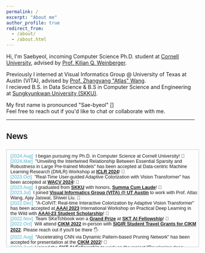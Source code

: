 ```yaml
---
permalink: /
excerpt: "About me"
author_profile: true
redirect_from:
  - /about/
  - /about.html
---
```


Hi, I'm Saebyeol, incoming Computer Science Ph.D. student at [Cornell University](https://www.cornell.edu/), advised by [Prof. Kilian Q. Weinberger](https://www.cs.cornell.edu/~kilian/). 

Previously I interned at Visual Informatics Group @ University of Texas at Austin (VITA), advised by [Prof. Zhangyang "Atlas" Wang](https://vita-group.github.io/index.html). 
<br>I recieved B.S. in Data Science & B.S in Computer Science and Engineering at [Sungkyunkwan University (SKKU)](https://www.skku.edu/eng/).

<script type="text/javascript"> 
  function play(audio_id){
      var audio = document.getElementById(audio_id);
      audio.play();
  }
  function showHide(shID) {
      if (document.getElementById(shID)) {
          if (document.getElementById(shID).style.display == 'none') {
              document.getElementById(shID).style.display = 'inline';
          }
          else {
              document.getElementById(shID).style.display = 'inline';
              document.getElementById(shID).style.display = 'none';
          }
      }
  }
</script>

<p>
    <audio id="saebyeol_pronunciation" src="./files/saebyeol_pronunciation.mp3"></audio>
    My first name is pronounced "Sae-byeol" <a href="#" onclick="play('saebyeol_pronunciation');">[<i class="fa fa-fw fa-play"></i>]</a>
    <br>Feel free to reach out if you'd like to chat or collaborate with me.
</p>

---

<h3 style="font-size: 22px; font-family: Raleway, sans-serif;">News</h3>

<div style="height:250px;width:100%;margin-right:25px;margin-bottom:5px;display:inline-block;text-align:left;padding-left:10px;padding-top:10px;border:1px solid #ccc;overflow:auto;font:15px Merriweather, sans-serif;">
  
<small>
<span style="color: #52adc8;">[2024.Aug]</span>&nbsp;&nbsp;I began pursuing my Ph.D. in Computer Science at Cornell University! 🌟
<br>
<span style="color: #52adc8;">[2024.Mar]</span>&nbsp;&nbsp;"Unveiling the Intertwined Relationship Between Essential Sparsity and Robustness in Large Pre-trained Models" has been accepted at Data-centric Machine Learning Research (DMLR) Workshop at <strong><u>ICLR 2024</u></strong>! 🥳
<br>
<span style="color: #52adc8;">[2023.Oct]</span>&nbsp;&nbsp;"Real-Time User-guided Adaptive Colorization with Vision Transformer" has been accepted at <strong><u>WACV 2024</u></strong>! 🥳
<br>  
<span style="color: #52adc8;">[2023.Aug]</span>&nbsp;&nbsp;I graduated from <strong><u>SKKU</u></strong> with honors, <strong><u>Summa Cum Laude</u></strong>! 🥳
<br>  
<span style="color: #52adc8;">[2023.Jul]</span>&nbsp;&nbsp;I joined <strong><u>Visual Informatics Group (VITA) @ UT Austin</u></strong> to work with Prof. Atlas Wang, Ajay Jaiswal, Shiwei Liu. 🌟
<br>  
<span style="color: #52adc8;">[2022.Dec]</span>&nbsp;&nbsp;"A-ColViT: Real-time Interactive Colorization by Adaptive Vision Transformer" has been accepted at<strong><u> AAAI 2023</u></strong> International Workshop on Practical Deep Learning in the Wild with <strong><u>AAAI-23 Student Scholarship</u></strong>! 🥳
<br>  
<span style="color: #52adc8;">[2022.Nov]</span>&nbsp;&nbsp;Team SKeTchbook won a <strong><u>Grand Prize</u></strong> at <strong><u>SKT AI Fellowship</u></strong>! 🥳
<br>
<span style="color: #52adc8;">[2022.Oct]</span>&nbsp;&nbsp;Will attend <strong><u>CIKM 2022</u></strong> in-person with <strong><u>SIGIR Student Travel Grants for CIKM 2022</u></strong>. Please reach out if you'll be there 🖐
<br>
<span style="color: #52adc8;">[2022.Aug]</span>&nbsp;&nbsp;"Accelerating CNN via Dynamic Pattern‑based Pruning Network" has been accepted for presentation at the <strong><u>CIKM 2022</u></strong>! 🥳
<br>
<span style="color: #52adc8;">[2022.Jun]</span>&nbsp;&nbsp;I joined the <strong><u>SKT AI Fellowship</u></strong> to work on the project "Developing deep learning model for colorizing old monochrome images." I am glad to collaborate with Gwanghan Lee and Donggeun Ko as part of Team "SKeTchbook", mentored by Jiyeon Jung. 🌟
<br>
<span style="color: #52adc8;">[2021.Oct]</span>&nbsp;&nbsp;"VFP290K: A Large‑Scale Benchmark Dataset for Vision‑based Fallen Person Detection" has been accepted for presentation at the <strong><u>NeurIPS 2021</u></strong> Benchmark and Dataset Track! 🥳
</small>
  
</div>
